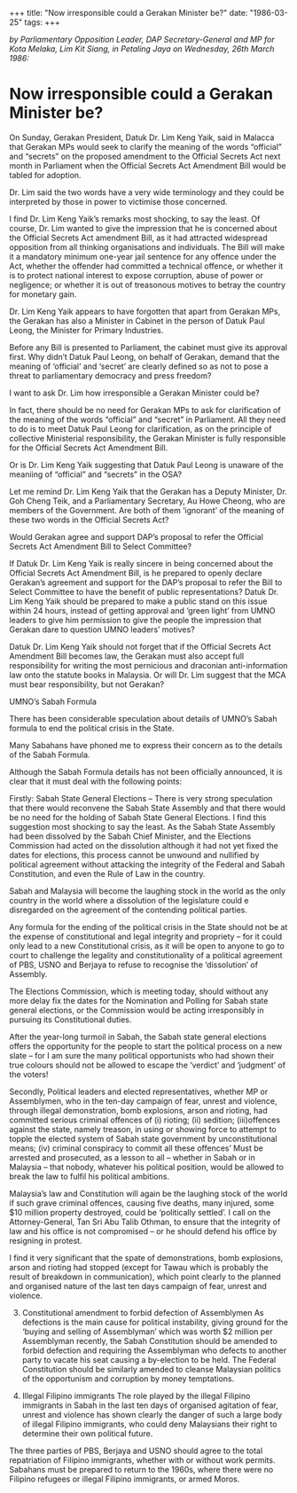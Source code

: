+++ 
title: "Now irresponsible could a Gerakan Minister be?"
date: "1986-03-25"
tags:
+++

_by Parliamentary Opposition Leader, DAP Secretary-General and MP for Kota Melaka, Lim Kit Siang, in Petaling Jaya on Wednesday, 26th March 1986:_

# Now irresponsible could a Gerakan Minister be?

On Sunday, Gerakan President, Datuk Dr. Lim Keng Yaik, said in Malacca that Gerakan MPs would seek to clarify the meaning of the words “official” and “secrets” on the proposed amendment to the Official Secrets Act next month in Parliament when the Official Secrets Act Amendment Bill would be tabled for adoption.</u>

Dr. Lim said the two words have a very wide terminology and they could be interpreted by those in power to victimise those concerned.

I find Dr. Lim Keng Yaik’s remarks most shocking, to say the least. Of course, Dr. Lim wanted to give the impression that he is concerned about the Official Secrets Act amendment Bill, as it had attracted widespread opposition from all thinking organisations and individuals. The Bill will make it a mandatory minimum one-year jail sentence for any offence under the Act, whether the offender had committed a technical offence, or whether it is to protect national interest to expose corruption, abuse of power or negligence; or whether it is out of treasonous motives to betray the country for monetary gain.

Dr. Lim Keng Yaik appears to have forgotten that apart from Gerakan MPs, the Gerakan has also a Minister in Cabinet in the person of Datuk Paul Leong, the Minister for Primary Industries.

Before any Bill is presented to Parliament, the cabinet must give its approval first. Why didn’t Datuk Paul Leong, on behalf of Gerakan, demand that the meaning of ‘official’ and ‘secret’ are clearly defined so as not to pose a threat to parliamentary democracy and press freedom?

I want to ask Dr. Lim how irresponsible a Gerakan Minister could be?

In fact, there should be no need for Gerakan MPs to ask for clarification of the meaning of the words “official” and “secret” in Parliament. All they need to do is to meet Datuk Paul Leong for clarification, as on the principle of collective Ministerial responsibility, the Gerakan Minister is fully responsible for the Official Secrets Act Amendment Bill.

Or is Dr. Lim Keng Yaik suggesting that Datuk Paul Leong is unaware of the meaniing of “official” and “secrets” in the OSA?

Let me remind Dr. Lim Keng Yaik that the Gerakan has a Deputy Minister, Dr. Goh Cheng Teik, and a Parliamentary Secretary, Au Howe Cheong, who are members of the Government. Are both of them ‘ignorant’ of the meaning of these two words in the Official Secrets Act?

Would Gerakan agree and support DAP’s proposal to refer the Official Secrets Act Amendment Bill to Select Committee?

If Datuk Dr. Lim Keng Yaik is really sincere in being concerned about the Official Secrets Act Amendment Bill, is he prepared to openly declare Gerakan’s agreement and support for the DAP’s proposal to refer the Bill to Select Committee to have the benefit of public representations?
Datuk Dr. Lim Keng Yaik should be prepared to make a public stand on this issue within 24 hours, instead of getting approval and ‘green light’ from UMNO leaders to give him permission to give the people the impression that Gerakan dare to question UMNO leaders’ motives?

Datuk Dr. Lim Keng Yaik should not forget that if the Official Secrets Act Amendment Bill becomes law, the Gerakan must also accept full responsibility for writing the most pernicious and draconian anti-information law onto the statute books in Malaysia. Or will Dr. Lim suggest that the MCA must bear responsibility, but not Gerakan?

UMNO’s Sabah Formula

There has been considerable speculation about details of UMNO’s Sabah formula to end the political crisis in the State.

Many Sabahans have phoned me to express their concern as to the details of the Sabah Formula.

Although the Sabah Formula details has not been officially announced, it is clear that it must deal with the following points:

Firstly: Sabah State General Elections – There is very strong speculation that there would reconvene the Sabah State Assembly and that there would be no need for the holding of Sabah State General Elections. I find this suggestion most shocking to say the least. As the Sabah State Assembly had been dissolved by the Sabah Chief Minister, and the Elections Commission had acted on the dissolution although it had not yet fixed the dates for elections, this process cannot be unwound and nullified by political agreement without attacking the integrity of the Federal and Sabah Constitution, and even the Rule of Law in the country.

Sabah and Malaysia will become the laughing stock in the world as the only country in the world where a dissolution of the legislature could e disregarded on the agreement of the contending political parties.

Any formula for the ending of the political crisis in the State should not be at the expense of constitutional and legal integrity and propriety – for it could only lead to a new Constitutional crisis, as it will be open to anyone to go to court to challenge the legality and constitutionality of a political agreement of PBS, USNO and Berjaya to refuse to recognise the ‘dissolution’ of Assembly.

The Elections Commission, which is meeting today, should without any more delay fix the dates for the Nomination and Polling for Sabah state general elections, or the Commission would be acting irresponsibly in pursuing its Constitutional duties.

After the year-long turmoil in Sabah, the Sabah state general elections offers the opportunity for the people to start the political process on a new slate – for I am sure the many political opportunists who had shown their true colours should not be allowed to escape the ‘verdict’ and ‘judgment’ of the voters!

Secondly, Political leaders and elected representatives, whether MP or Assemblymen, who in the ten-day campaign of fear, unrest and violence, through illegal demonstration, bomb explosions, arson and rioting, had committed serious criminal offences of
(i) rioting;
(ii) sedition;
(iii)offences against the state, namely treason, in using or showing force to attempt to topple the elected system of Sabah state government by unconstitutional means;
(iv) criminal conspiracy to commit all these offences’
Must be arrested and prosecuted, as a lesson to all – whether in Sabah or in Malaysia – that nobody, whatever his political position, would be allowed to break the law to fulfil his political ambitions.

Malaysia’s law and Constitution will again be the laughing stock of the world if such grave criminal offences, causing five deaths, many injured, some $10 million property destroyed, could be ‘politically settled’. I call on the Attorney-General, Tan Sri Abu Talib Othman, to ensure that the integrity of law and his office is not compromised – or he should defend his office by resigning in protest.

I find it very significant that the spate of demonstrations, bomb explosions, arson and rioting had stopped (except for Tawau which is probably the result of breakdown in communication), which point clearly to the planned and organised nature of the last ten days campaign of fear, unrest and violence.

3. Constitutional amendment to forbid defection of Assemblymen
As defections is the main cause for political instability, giving ground for the ‘buying and selling of Assemblyman’ which was worth $2 million per Assemblyman recently, the Sabah Constitution should be amended to forbid defection and requiring the Assemblyman who defects to another party to vacate his seat causing a by-election to be held. The Federal Constitution should be similarly amended to cleanse Malaysian politics of the opportunism and corruption by money temptations.

4. Illegal Filipino immigrants
The role played by the illegal Filipino immigrants in Sabah in the last ten days of organised agitation of fear, unrest and violence has shown clearly the danger of such a large body of illegal Filipino immigrants, who could deny Malaysians their right to determine their own political future.

The three parties of PBS, Berjaya and USNO should agree to the total repatriation of Filipino immigrants, whether with or without work permits. Sabahans must be prepared to return to the 1960s, where there were no Filipino refugees or illegal Filipino immigrants, or armed Moros.
 
